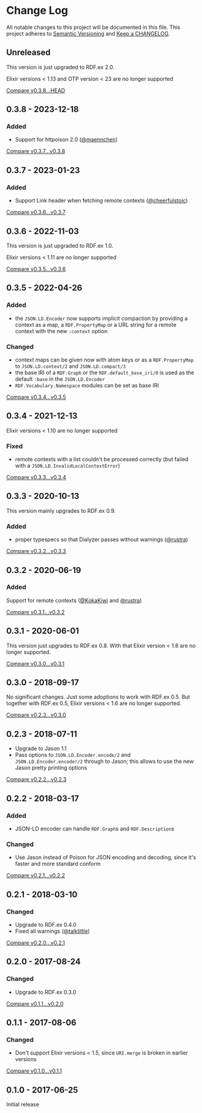 # Change Log

All notable changes to this project will be documented in this file.
This project adheres to [Semantic Versioning](http://semver.org/) and
[Keep a CHANGELOG](http://keepachangelog.com).


## Unreleased

This version is just upgraded to RDF.ex 2.0.

Elixir versions < 1.13 and OTP version < 23 are no longer supported

[Compare v0.3.8...HEAD](https://github.com/rdf-elixir/jsonld-ex/compare/v0.3.8...HEAD)



## 0.3.8 - 2023-12-18

### Added

- Support for httpoison 2.0 ([@maennchen](https://github.com/maennchen))

[Compare v0.3.7...v0.3.8](https://github.com/rdf-elixir/jsonld-ex/compare/v0.3.7...v0.3.8)



## 0.3.7 - 2023-01-23

### Added

- Support Link header when fetching remote contexts ([@cheerfulstoic](https://github.com/cheerfulstoic))

[Compare v0.3.6...v0.3.7](https://github.com/rdf-elixir/jsonld-ex/compare/v0.3.6...v0.3.7)



## 0.3.6 - 2022-11-03

This version is just upgraded to RDF.ex 1.0.

Elixir versions < 1.11 are no longer supported

[Compare v0.3.5...v0.3.6](https://github.com/rdf-elixir/jsonld-ex/compare/v0.3.5...v0.3.6)



## 0.3.5 - 2022-04-26

### Added

- the `JSON.LD.Encoder` now supports implicit compaction by providing a context
  as a map, a `RDF.PropertyMap` or a URL string for a remote context with the 
  new `:context` option

### Changed

- context maps can be given now with atom keys or as a `RDF.PropertyMap` to
  `JSON.LD.context/2` and `JSON.LD.compact/3`
- the base IRI of a `RDF.Graph` or the `RDF.default_base_iri/0` is used as the  
  default `:base` in the `JSON.LD.Encoder`
- `RDF.Vocabulary.Namespace` modules can be set as base IRI 


[Compare v0.3.4...v0.3.5](https://github.com/rdf-elixir/jsonld-ex/compare/v0.3.4...v0.3.5)



## 0.3.4 - 2021-12-13

Elixir versions < 1.10 are no longer supported

### Fixed

- remote contexts with a list couldn't be processed correctly (but failed with a `JSON.LD.InvalidLocalContextError`)

[Compare v0.3.3...v0.3.4](https://github.com/rdf-elixir/jsonld-ex/compare/v0.3.3...v0.3.4)



## 0.3.3 - 2020-10-13

This version mainly upgrades to RDF.ex 0.9.
 
### Added

- proper typespecs so that Dialyzer passes without warnings ([@rustra](https://github.com/rustra))

[Compare v0.3.2...v0.3.3](https://github.com/rdf-elixir/jsonld-ex/compare/v0.3.2...v0.3.3)



## 0.3.2 - 2020-06-19

### Added

Support for remote contexts ([@KokaKiwi](https://github.com/KokaKiwi) and [@rustra](https://github.com/rustra))

[Compare v0.3.1...v0.3.2](https://github.com/rdf-elixir/jsonld-ex/compare/v0.3.1...v0.3.2)



## 0.3.1 - 2020-06-01

This version just upgrades to RDF.ex 0.8. With that Elixir version < 1.8 are no longer supported.

[Compare v0.3.0...v0.3.1](https://github.com/rdf-elixir/jsonld-ex/compare/v0.3.0...v0.3.1)



## 0.3.0 - 2018-09-17

No significant changes. Just some adoptions to work with RDF.ex 0.5. 
But together with RDF.ex 0.5, Elixir versions < 1.6 are no longer supported.

[Compare v0.2.3...v0.3.0](https://github.com/rdf-elixir/jsonld-ex/compare/v0.2.3...v0.3.0)



## 0.2.3 - 2018-07-11

- Upgrade to Jason 1.1
- Pass options to `JSON.LD.Encoder.encode/2` and `JSON.LD.Encoder.encode!/2` 
  through to Jason; this allows to use the new Jason pretty printing options  

[Compare v0.2.2...v0.2.3](https://github.com/rdf-elixir/jsonld-ex/compare/v0.2.2...v0.2.3)



## 0.2.2 - 2018-03-17

### Added

- JSON-LD encoder can handle `RDF.Graph`s and `RDF.Description`s 

### Changed

- Use Jason instead of Poison for JSON encoding and decoding, since it's faster and more standard conform


[Compare v0.2.1...v0.2.2](https://github.com/rdf-elixir/jsonld-ex/compare/v0.2.1...v0.2.2)



## 0.2.1 - 2018-03-10

### Changed

- Upgrade to RDF.ex 0.4.0
- Fixed all warnings ([@talklittle](https://github.com/talklittle)) 


[Compare v0.2.0...v0.2.1](https://github.com/rdf-elixir/jsonld-ex/compare/v0.2.0...v0.2.1)



## 0.2.0 - 2017-08-24

### Changed

- Upgrade to RDF.ex 0.3.0


[Compare v0.1.1...v0.2.0](https://github.com/rdf-elixir/jsonld-ex/compare/v0.1.1...v0.2.0)



## 0.1.1 - 2017-08-06

### Changed

- Don't support Elixir versions < 1.5, since `URI.merge` is broken in earlier versions  


[Compare v0.1.0...v0.1.1](https://github.com/rdf-elixir/jsonld-ex/compare/v0.1.0...v0.1.1)



## 0.1.0 - 2017-06-25

Initial release
